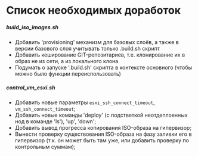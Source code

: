 # Список необходимых доработок

##### build_iso_images.sh

* Добавить 'provisioning' механизм для базовых слоёв, а также в версии базового слоя учитывать только .build.sh скрипт
* Добавить кеширование GIT-репозитариев, т.е. клонирование их в образ не из сети, а из локального клона
* Подумать о запуске '.build.sh' скрипта в контексте основного (чтобы можно было функции переиспользовать)

##### control_vm_esxi.sh

* Добавить новые параметры `esxi_ssh_connect_timeout`, `vm_ssh_connect_timeout`;
* Добавить новые команды 'deploy' (с подстветкой неотдеплоенных нод в команде 'ls'), 'up', 'down';
* Добавить вывод прогресса копирования ISO-образа на гипервизор;
* Вынести проверку существования ISO-образа на фазу заливки его в гипервизор (т.к. он может быть там уже,
  или добавить проверку по контрольным суммам);
